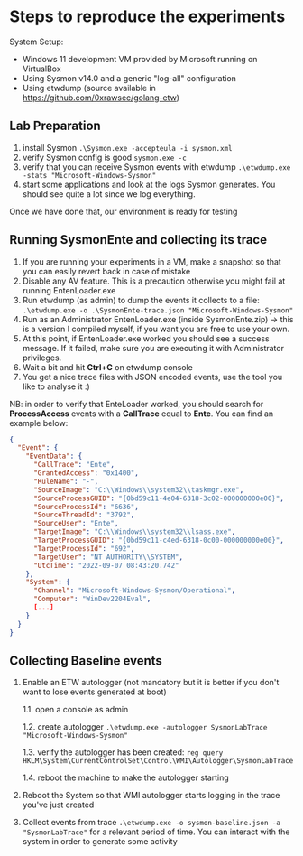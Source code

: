 # Steps to reproduce the experiments

System Setup:
* Windows 11 development VM provided by Microsoft running on VirtualBox
* Using Sysmon v14.0 and a generic "log-all" configuration
* Using etwdump (source available in https://github.com/0xrawsec/golang-etw)

## Lab Preparation

1. install Sysmon `.\Sysmon.exe -accepteula -i sysmon.xml`
2. verify Sysmon config is good `sysmon.exe -c`
3. verify that you can receive Sysmon events with etwdump `.\etwdump.exe -stats "Microsoft-Windows-Sysmon"`
4. start some applications and look at the logs Sysmon generates. You should see quite a lot since we log everything.

Once we have done that, our environment is ready for testing

## Running SysmonEnte and collecting its trace

1. If you are running your experiments in a VM, make a snapshot so that you can easily revert back in case of mistake
2. Disable any AV feature. This is a precaution otherwise you might fail at running EntenLoader.exe
2. Run etwdump (as admin) to dump the events it collects to a file: `.\etwdump.exe -o .\SysmonEnte-trace.json "Microsoft-Windows-Sysmon"`
3. Run as an Administrator EntenLoader.exe (inside SysmonEnte.zip) -> this is a version I compiled myself, if you want you are free to use your own.
4. At this point, if EntenLoader.exe worked you should see a success message. If it failed, make sure you are executing it with Administrator privileges.
4. Wait a bit and hit **Ctrl+C** on etwdump console
5. You get a nice trace files with JSON encoded events, use the tool you like to analyse it :)

NB: in order to verify that EnteLoader worked, you should search for **ProcessAccess** events with a **CallTrace** equal to **Ente**. You can find an example below:

```json
{
  "Event": {
    "EventData": {
      "CallTrace": "Ente",
      "GrantedAccess": "0x1400",
      "RuleName": "-",
      "SourceImage": "C:\\Windows\\system32\\taskmgr.exe",
      "SourceProcessGUID": "{0bd59c11-4e04-6318-3c02-000000000e00}",
      "SourceProcessId": "6636",
      "SourceThreadId": "3792",
      "SourceUser": "Ente",
      "TargetImage": "C:\\Windows\\system32\\lsass.exe",
      "TargetProcessGUID": "{0bd59c11-c4ed-6318-0c00-000000000e00}",
      "TargetProcessId": "692",
      "TargetUser": "NT AUTHORITY\\SYSTEM",
      "UtcTime": "2022-09-07 08:43:20.742"
    },
    "System": {
      "Channel": "Microsoft-Windows-Sysmon/Operational",
      "Computer": "WinDev2204Eval",
      [...]
    }
  }
}

```

## Collecting Baseline events

1. Enable an ETW autologger (not mandatory but it is better if you don't want to lose events generated at boot)

   1.1. open a console as admin
   
   1.2. create autologger `.\etwdump.exe -autologger SysmonLabTrace "Microsoft-Windows-Sysmon"`
   
   1.3. verify the autologger has been created: `reg query HKLM\System\CurrentControlSet\Control\WMI\Autologger\SysmonLabTrace`
   
   1.4. reboot the machine to make the autologger starting
   
2. Reboot the System so that WMI autologger starts logging in the trace you've just created
3. Collect events from trace `.\etwdump.exe -o sysmon-baseline.json -a "SysmonLabTrace"` for a relevant period of time. You can interact with the system in order to generate some activity


